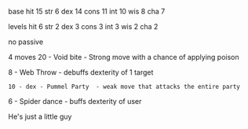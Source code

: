 base
hit   15
str    6
dex 14
cons 11
int 10
wis 8
cha 7


levels
hit 6
str 2
dex 3
cons 3
int 3
wis 2
cha 2

no passive

4 moves
20 - Void bite  -  Strong move with a chance of applying poison

8 - Web Throw  - debuffs dexterity of 1 target

	10 - dex - Pummel Party  - weak move that attacks the entire party

6 - Spider dance - buffs dexterity of user

He's just a little guy